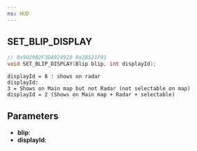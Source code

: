 ```yaml
---
ns: HUD
---
```

## SET_BLIP_DISPLAY

```c
// 0x9029B2F3DA924928 0x2B521F91
void SET_BLIP_DISPLAY(Blip blip, int displayId);
```

```
displayId = 8 : shows on radar  
displayId:  
3 = Shows on Main map but not Radar (not selectable on map)  
displayId = 2 (Shows on Main map + Radar + selectable)  
```

## Parameters
* **blip**: 
* **displayId**: 

